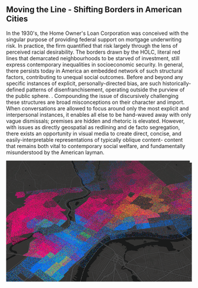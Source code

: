 
## Moving the Line - Shifting Borders in American Cities

In the 1930's, the Home Owner's Loan Corporation was conceived with the singular purpose of providing federal support on mortgage underwriting risk.
In practice, the firm quantified that risk largely through the lens of perceived racial desirability.
The borders drawn by the HOLC, literal red lines that demarcated neighbourhoods to be starved of investment, still express contemporary inequalities in socioeconomic security.
In general, there persists today in America an embedded network of such structural factors, contributing to unequal social outcomes. Before and beyond any specific instances of explicit, personally-directed bias, are such historically-defined patterns of disenfranchisement, operating outside the purview of the public sphere. .
Compounding the issue of discursively challenging these structures are broad misconceptions on their character and import. When conversations are allowed to focus around only the most explicit and interpersonal instances, it enables all else to be hand-waved away with only vague dismissals; premises are hidden and rhetoric is elevated.
However, with issues as directly geospatial as redlining and de facto segregation, there exists an opportunity in visual media to create direct, concise, and easily-interpretable representations of typically oblique content- content that remains both vital to contemporary social welfare, and fundamentally misunderstood by the American layman.

[![Project](./redlining/assets/preview1.png)](https://jsteele2003.github.io/msdv_thesis/redlining/dist/index.html)
